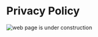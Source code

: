 # Privacy Policy

![web page is under construction](https://docimages.blob.core.chinacloudapi.cn/images/commingsoon20210514.jpg)
